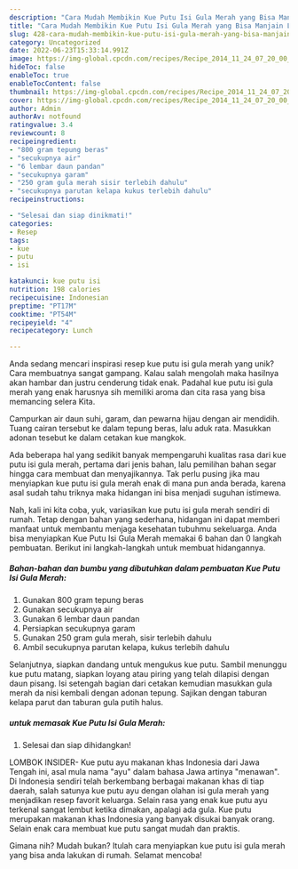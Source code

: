 ```yaml
---
description: "Cara Mudah Membikin Kue Putu Isi Gula Merah yang Bisa Manjain Lidah"
title: "Cara Mudah Membikin Kue Putu Isi Gula Merah yang Bisa Manjain Lidah"
slug: 428-cara-mudah-membikin-kue-putu-isi-gula-merah-yang-bisa-manjain-lidah
category: Uncategorized
date: 2022-06-23T15:33:14.991Z
image: https://img-global.cpcdn.com/recipes/Recipe_2014_11_24_07_20_00_155_9371a6c9a16f15ec1fb0/680x482cq70/kue-putu-isi-gula-merah-foto-resep-utama.jpg
hideToc: false
enableToc: true
enableTocContent: false
thumbnail: https://img-global.cpcdn.com/recipes/Recipe_2014_11_24_07_20_00_155_9371a6c9a16f15ec1fb0/680x482cq70/kue-putu-isi-gula-merah-foto-resep-utama.jpg
cover: https://img-global.cpcdn.com/recipes/Recipe_2014_11_24_07_20_00_155_9371a6c9a16f15ec1fb0/680x482cq70/kue-putu-isi-gula-merah-foto-resep-utama.jpg
author: Admin
authorAv: notfound
ratingvalue: 3.4
reviewcount: 8
recipeingredient:
- "800 gram tepung beras"
- "secukupnya air"
- "6 lembar daun pandan"
- "secukupnya garam"
- "250 gram gula merah sisir terlebih dahulu"
- "secukupnya parutan kelapa kukus terlebih dahulu"
recipeinstructions:

- "Selesai dan siap dinikmati!"
categories:
- Resep
tags:
- kue
- putu
- isi

katakunci: kue putu isi 
nutrition: 198 calories
recipecuisine: Indonesian
preptime: "PT17M"
cooktime: "PT54M"
recipeyield: "4"
recipecategory: Lunch

---
```





Anda sedang mencari inspirasi resep kue putu isi gula merah yang unik? Cara membuatnya sangat gampang. Kalau salah mengolah maka hasilnya akan hambar dan justru cenderung tidak enak. Padahal kue putu isi gula merah yang enak harusnya sih memiliki aroma dan cita rasa yang bisa memancing selera Kita.





Campurkan air daun suhi, garam, dan pewarna hijau dengan air mendidih. Tuang cairan tersebut ke dalam tepung beras, lalu aduk rata. Masukkan adonan tesebut ke dalam cetakan kue mangkok.

Ada beberapa hal yang sedikit banyak mempengaruhi kualitas rasa dari kue putu isi gula merah, pertama dari jenis bahan, lalu pemilihan bahan segar hingga cara membuat dan menyajikannya. Tak perlu pusing jika mau menyiapkan kue putu isi gula merah enak di mana pun anda berada, karena asal sudah tahu triknya maka hidangan ini bisa menjadi suguhan istimewa.






Nah, kali ini kita coba, yuk, variasikan kue putu isi gula merah sendiri di rumah. Tetap dengan bahan yang sederhana, hidangan ini dapat memberi manfaat untuk membantu menjaga kesehatan tubuhmu sekeluarga. Anda bisa menyiapkan Kue Putu Isi Gula Merah memakai 6 bahan dan 0 langkah pembuatan. Berikut ini langkah-langkah untuk membuat hidangannya.

<!--inarticleads1-->

##### Bahan-bahan dan bumbu yang dibutuhkan dalam pembuatan Kue Putu Isi Gula Merah:

1. Gunakan 800 gram tepung beras
1. Gunakan secukupnya air
1. Gunakan 6 lembar daun pandan
1. Persiapkan secukupnya garam
1. Gunakan 250 gram gula merah, sisir terlebih dahulu
1. Ambil secukupnya parutan kelapa, kukus terlebih dahulu


Selanjutnya, siapkan dandang untuk mengukus kue putu. Sambil menunggu kue putu matang, siapkan loyang atau piring yang telah dilapisi dengan daun pisang. Isi setengah bagian dari cetakan kemudian masukkan gula merah da nisi kembali dengan adonan tepung. Sajikan dengan taburan kelapa parut dan taburan gula putih halus. 

<!--inarticleads2-->

#####  untuk memasak Kue Putu Isi Gula Merah:


1. Selesai dan siap dihidangkan!

LOMBOK INSIDER- Kue putu ayu makanan khas Indonesia dari Jawa Tengah ini, asal mula nama &#34;ayu&#34; dalam bahasa Jawa artinya &#34;menawan&#34;. Di Indonesia sendiri telah berkembang berbagai makanan khas di tiap daerah, salah satunya kue putu ayu dengan olahan isi gula merah yang menjadikan resep favorit keluarga. Selain rasa yang enak kue putu ayu terkenal sangat lembut ketika dimakan, apalagi ada gula. Kue putu merupakan makanan khas Indonesia yang banyak disukai banyak orang. Selain enak cara membuat kue putu sangat mudah dan praktis. 

Gimana nih? Mudah bukan? Itulah cara menyiapkan kue putu isi gula merah yang bisa anda lakukan di rumah. Selamat mencoba!
